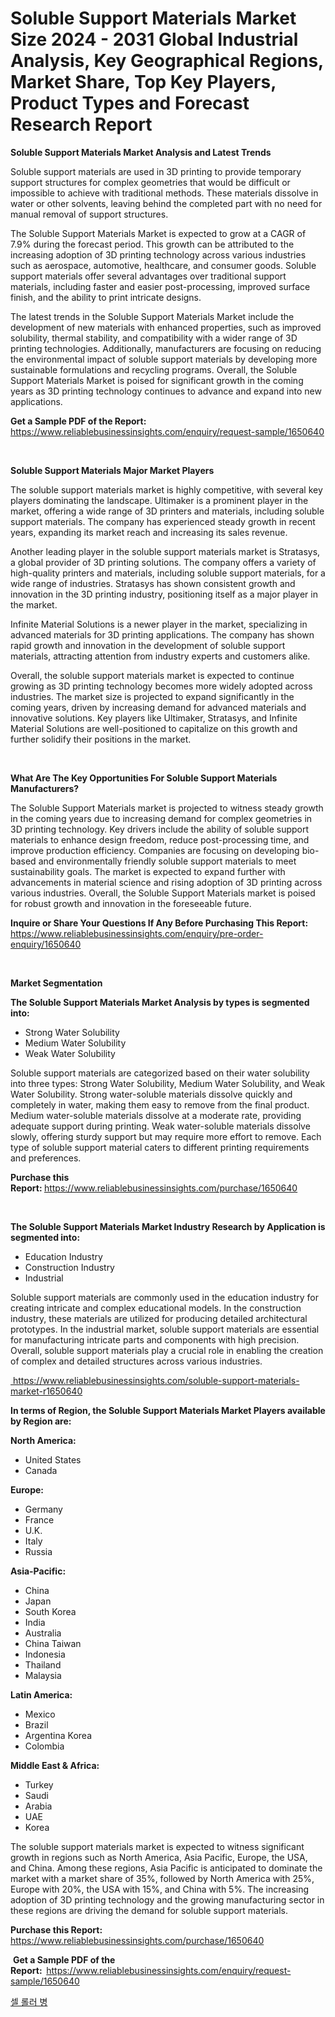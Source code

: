 <p><h1>Soluble Support Materials Market Size 2024 - 2031 Global Industrial Analysis, Key Geographical Regions, Market Share, Top Key Players, Product Types and Forecast Research Report</h1></p><p><strong>Soluble Support Materials Market Analysis and Latest Trends</strong></p>
<p><p>Soluble support materials are used in 3D printing to provide temporary support structures for complex geometries that would be difficult or impossible to achieve with traditional methods. These materials dissolve in water or other solvents, leaving behind the completed part with no need for manual removal of support structures.</p><p>The Soluble Support Materials Market is expected to grow at a CAGR of 7.9% during the forecast period. This growth can be attributed to the increasing adoption of 3D printing technology across various industries such as aerospace, automotive, healthcare, and consumer goods. Soluble support materials offer several advantages over traditional support materials, including faster and easier post-processing, improved surface finish, and the ability to print intricate designs.</p><p>The latest trends in the Soluble Support Materials Market include the development of new materials with enhanced properties, such as improved solubility, thermal stability, and compatibility with a wider range of 3D printing technologies. Additionally, manufacturers are focusing on reducing the environmental impact of soluble support materials by developing more sustainable formulations and recycling programs. Overall, the Soluble Support Materials Market is poised for significant growth in the coming years as 3D printing technology continues to advance and expand into new applications.</p></p>
<p><strong>Get a Sample PDF of the Report:&nbsp;</strong> <a href="https://www.reliablebusinessinsights.com/enquiry/request-sample/1650640">https://www.reliablebusinessinsights.com/enquiry/request-sample/1650640</a></p>
<p>&nbsp;</p>
<p><strong>Soluble Support Materials Major Market Players</strong></p>
<p><p>The soluble support materials market is highly competitive, with several key players dominating the landscape. Ultimaker is a prominent player in the market, offering a wide range of 3D printers and materials, including soluble support materials. The company has experienced steady growth in recent years, expanding its market reach and increasing its sales revenue.</p><p>Another leading player in the soluble support materials market is Stratasys, a global provider of 3D printing solutions. The company offers a variety of high-quality printers and materials, including soluble support materials, for a wide range of industries. Stratasys has shown consistent growth and innovation in the 3D printing industry, positioning itself as a major player in the market.</p><p>Infinite Material Solutions is a newer player in the market, specializing in advanced materials for 3D printing applications. The company has shown rapid growth and innovation in the development of soluble support materials, attracting attention from industry experts and customers alike.</p><p>Overall, the soluble support materials market is expected to continue growing as 3D printing technology becomes more widely adopted across industries. The market size is projected to expand significantly in the coming years, driven by increasing demand for advanced materials and innovative solutions. Key players like Ultimaker, Stratasys, and Infinite Material Solutions are well-positioned to capitalize on this growth and further solidify their positions in the market.</p></p>
<p>&nbsp;</p>
<p><strong>What Are The Key Opportunities For Soluble Support Materials Manufacturers?</strong></p>
<p><p>The Soluble Support Materials market is projected to witness steady growth in the coming years due to increasing demand for complex geometries in 3D printing technology. Key drivers include the ability of soluble support materials to enhance design freedom, reduce post-processing time, and improve production efficiency. Companies are focusing on developing bio-based and environmentally friendly soluble support materials to meet sustainability goals. The market is expected to expand further with advancements in material science and rising adoption of 3D printing across various industries. Overall, the Soluble Support Materials market is poised for robust growth and innovation in the foreseeable future.</p></p>
<p><strong>Inquire or Share Your Questions If Any Before Purchasing This Report:</strong> <a href="https://www.reliablebusinessinsights.com/enquiry/pre-order-enquiry/1650640">https://www.reliablebusinessinsights.com/enquiry/pre-order-enquiry/1650640</a></p>
<p>&nbsp;</p>
<p><strong>Market Segmentation</strong></p>
<p><strong>The Soluble Support Materials Market Analysis by types is segmented into:</strong></p>
<p><ul><li>Strong Water Solubility</li><li>Medium Water Solubility</li><li>Weak Water Solubility</li></ul></p>
<p><p>Soluble support materials are categorized based on their water solubility into three types: Strong Water Solubility, Medium Water Solubility, and Weak Water Solubility. Strong water-soluble materials dissolve quickly and completely in water, making them easy to remove from the final product. Medium water-soluble materials dissolve at a moderate rate, providing adequate support during printing. Weak water-soluble materials dissolve slowly, offering sturdy support but may require more effort to remove. Each type of soluble support material caters to different printing requirements and preferences.</p></p>
<p><strong>Purchase this Report:&nbsp;</strong><a href="https://www.reliablebusinessinsights.com/purchase/1650640">https://www.reliablebusinessinsights.com/purchase/1650640</a></p>
<p>&nbsp;</p>
<p><strong>The Soluble Support Materials Market Industry Research by Application is segmented into:</strong></p>
<p><ul><li>Education Industry</li><li>Construction Industry</li><li>Industrial</li></ul></p>
<p><p>Soluble support materials are commonly used in the education industry for creating intricate and complex educational models. In the construction industry, these materials are utilized for producing detailed architectural prototypes. In the industrial market, soluble support materials are essential for manufacturing intricate parts and components with high precision. Overall, soluble support materials play a crucial role in enabling the creation of complex and detailed structures across various industries.</p></p>
<p><a href="https://www.reliablebusinessinsights.com/soluble-support-materials-market-r1650640">&nbsp;https://www.reliablebusinessinsights.com/soluble-support-materials-market-r1650640</a></p>
<p><strong>In terms of Region, the Soluble Support Materials Market Players available by Region are:</strong></p>
<p>
    <p> <strong> North America: </strong>
        <ul>
            <li>United States</li>
            <li>Canada</li>
        </ul>
        </p> 
    <p> <strong> Europe: </strong>
        <ul>
            <li>Germany</li>
            <li>France</li>
            <li>U.K.</li>
            <li>Italy</li>
            <li>Russia</li>
        </ul>
        </p> 
    <p> <strong> Asia-Pacific: </strong>
        <ul>
            <li>China</li>
            <li>Japan</li>
            <li>South Korea</li>
            <li>India</li>
            <li>Australia</li>
            <li>China Taiwan</li>
            <li>Indonesia</li>
            <li>Thailand</li>
            <li>Malaysia</li>
        </ul>
        </p> 
    <p> <strong> Latin America: </strong>
        <ul>
            <li>Mexico</li>
            <li>Brazil</li>
            <li>Argentina Korea</li>
            <li>Colombia</li>
        </ul>
        </p> 
    <p> <strong> Middle East & Africa: </strong>
        <ul>
            <li>Turkey</li>
            <li>Saudi</li>
            <li>Arabia</li>
            <li>UAE</li>
            <li>Korea</li>
        </ul>
    </p>
    </p>
<p><p>The soluble support materials market is expected to witness significant growth in regions such as North America, Asia Pacific, Europe, the USA, and China. Among these regions, Asia Pacific is anticipated to dominate the market with a market share of 35%, followed by North America with 25%, Europe with 20%, the USA with 15%, and China with 5%. The increasing adoption of 3D printing technology and the growing manufacturing sector in these regions are driving the demand for soluble support materials.</p></p>
<p><strong>Purchase this Report: </strong><a href="https://www.reliablebusinessinsights.com/purchase/1650640">https://www.reliablebusinessinsights.com/purchase/1650640</a></p>
<p>&nbsp;<strong>Get a Sample PDF of the Report:&nbsp;&nbsp;</strong><a href="https://www.reliablebusinessinsights.com/enquiry/request-sample/1650640">https://www.reliablebusinessinsights.com/enquiry/request-sample/1650640</a></p>
<p><strong></strong></p>
<p><p><a href="https://github.com/vss5505pa7z1p/Market-Research-Report-List-3/blob/main/8670589127269.md">셀 롤러 병</a></p></p>